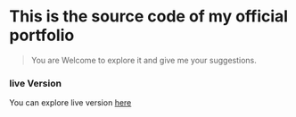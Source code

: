 # This is the source code of my official portfolio

> You are Welcome to explore it and give me your suggestions. 

### live Version
You can explore live version [here](http://ahmad-ali.co.uk) 

